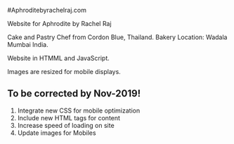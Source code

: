 #Aphroditebyrachelraj.com

Website for Aphrodite by Rachel Raj

Cake and Pastry Chef from Cordon Blue, Thailand. 
Bakery Location: Wadala Mumbai India.

Website in HTMML and JavaScript.

Images are resized for mobile displays. 


## To be corrected by Nov-2019!
  1. Integrate new CSS for mobile optimization
  2. Include new HTML tags for content
  3. Increase speed of loading on site
  4. Update images for Mobiles
